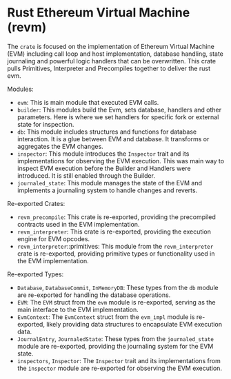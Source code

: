 # Rust Ethereum Virtual Machine (revm)

The `crate` is focused on the implementation of Ethereum Virtual Machine (EVM) including call loop and host implementation, database handling, state journaling and powerful logic handlers that can be overwritten. This crate pulls Primitives, Interpreter and Precompiles together to deliver the rust evm.

Modules:
- `evm`: This is main module that executed EVM calls.
- `builder`: This modules build the Evm, sets database, handlers and other parameters. Here is where we set handlers for specific fork or external state for inspection.
- `db`: This module includes structures and functions for database interaction. It is a glue between EVM and database. It transforms or aggregates the EVM changes.
- `inspector`: This module introduces the `Inspector` trait and its implementations for observing the EVM execution. This was main way to inspect EVM execution before the Builder and Handlers were introduced. It is still enabled through the Builder.
- `journaled_state`: This module manages the state of the EVM and implements a journaling system to handle changes and reverts.

Re-exported Crates:

- `revm_precompile`: This crate is re-exported, providing the precompiled contracts used in the EVM implementation.
- `revm_interpreter`: This crate is re-exported, providing the execution engine for EVM opcodes.
- `revm_interpreter`::primitives: This module from the `revm_interpreter` crate is re-exported, providing primitive types or functionality used in the EVM implementation.

Re-exported Types:

- `Database`, `DatabaseCommit`, `InMemoryDB`: These types from the `db` module are re-exported for handling the database operations.
- `EVM`: The `EVM` struct from the `evm` module is re-exported, serving as the main interface to the EVM implementation.
- `EvmContext`: The `EvmContext` struct from the `evm_impl` module is re-exported, likely providing data structures to encapsulate EVM execution data.
- `JournalEntry`, `JournaledState`: These types from the `journaled_state` module are re-exported, providing the journaling system for the EVM state.
- `inspectors`, `Inspector`: The `Inspector` trait and its implementations from the `inspector` module are re-exported for observing the EVM execution.
